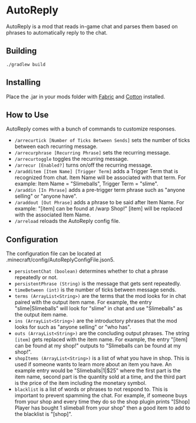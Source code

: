 # AutoReply

AutoReply is a mod that reads in-game chat and parses them based on phrases to automatically reply to the chat.

## Building

```
./gradlew build
```

## Installing

Place the .jar in your mods folder with [Fabric](http://fabricmc.net/use/) and [Cotton](https://minecraft.curseforge.com/projects/cotton?gameCategorySlug=mc-mods&projectID=318160) installed.

## How to Use

AutoReply comes with a bunch of commands to customize responses.
- `/arrecurtick [Number of Ticks Between Sends]` sets the number of ticks between each recurring message.
- `/arrecurphrase [Recurring Phrase]` sets the recurring message.
- `/arrecurtoggle` toggles the recurring message.
- `/arrecur [Enabled?]` turns on/off the recurring message.
- `/aradditem [Item Name] [Trigger Term]` adds a Trigger Term that is recognized from chat.  Item Name will be associated with that term.  For example: Item Name = "Slimeballs", Trigger Term = "slime".
- `/araddin [In Phrase]` adds a pre-trigger term phrase such as "anyone selling" or "anyone have".
- `/araddout [Out Phrase]` adds a phrase to be said after Item Name.  For example: "[item] can be found at /warp Shop!"  [item] will be replaced with the associated Item Name.
- `/arreload` reloads the AutoReply config file.

## Configuration

The configuration file can be located at .minecraft/config/AutoReplyConfigFile.json5.
- `persistentChat (boolean)` determines whether to chat a phrase repeatedly or not.
- `persistentPhrase (String)` is the message that gets sent repeatedly.
- `timeBetween (int)` is the number of ticks between message sends.
- `terms (ArrayList<String>)` are the terms that the mod looks for in chat paired with the output item name.  For example, the entry "slime|Slimeballs" will look for "slime" in chat and use "Slimeballs" as the output item name.
- `ins (ArrayList<String>)` are the introductory phrases that the mod looks for such as "anyone selling" or "who has".
- `outs (ArrayList<String>)` are the concluding output phrases.  The string `[item]` gets replaced with the item name.  For example, the entry "[item] can be found at my shop!" outputs to "Slimeballs can be found at my shop!".
- `shopItems (ArrayList<String>)` is a list of what you have in shop.  This is used if someone wants to learn more about an item you have.  An example entry would be "Slimeballs|1|$25" where the first part is the item name, second part is the quantity sold at a time, and the third part is the price of the item including the monetary symbol.
- `blacklist` is a list of words or phrases to not respond to.  This is important to prevent spamming the chat.  For example, if someone buys from your shop and every time they do so the shop plugin prints "[Shop] Player has bought 1 slimeball from your shop" then a good item to add to the blacklist is "[shop]".

